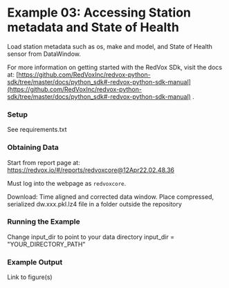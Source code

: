 # Example 03: Accessing Station metadata and State of Health

Load station metadata such as os, make and model, and State of Health sensor from DataWindow.

For more information on getting started with the RedVox SDk, visit the docs at:
[https://github.com/RedVoxInc/redvox-python-sdk/tree/master/docs/python_sdk#-redvox-python-sdk-manual](https://github.com/RedVoxInc/redvox-python-sdk/tree/master/docs/python_sdk#-redvox-python-sdk-manual)
.

### Setup

See requirements.txt

### Obtaining Data

Start from report page at:
https://redvox.io/#/reports/redvoxcore@12Apr22.02.48.36

Must log into the webpage as `redvoxcore`.

Download:
Time aligned and corrected data window.
Place compressed, serialized dw.xxx.pkl.lz4 file in a folder outside the repository

### Running the Example

Change input_dir to point to your data directory
input_dir = "YOUR_DIRECTORY_PATH"

### Example Output

Link to figure(s)
